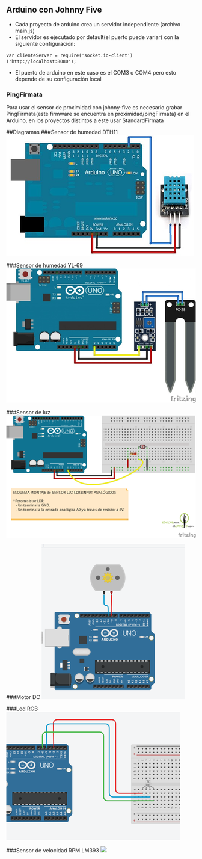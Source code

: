 ## Arduino con Johnny Five
- Cada proyecto de arduino crea un servidor independiente (archivo main.js)
- El servidor es ejecutado por default(el puerto puede variar) con la siguiente configuración:
```
var clienteServer = require('socket.io-client')('http://localhost:8080');
```
- El puerto de arduino en este caso es el COM3 o COM4 pero esto depende de su configuración local

### PingFirmata

Para usar el sensor de proximidad con johnny-five es necesario grabar PingFirmata(este firmware se encuentra en proximidad/pingFirmata) en el Arduino, en los proyectos distintos a este usar StandardFirmata

##Diagramas
###Sensor de humedad DTH11
<img src="capturas/ddth11.jpg">

###Sensor de humedad YL-69
<img src="capturas/dhumedad.jpg">

###Sensor de luz
<img src="capturas/dluz.png">

###Motor DC
<img src="capturas/dmotor.png">

###Led RGB
<img src="capturas/drgb.png">

###Sensor de velocidad RPM LM393
<img src="capturas/drpm.png">
